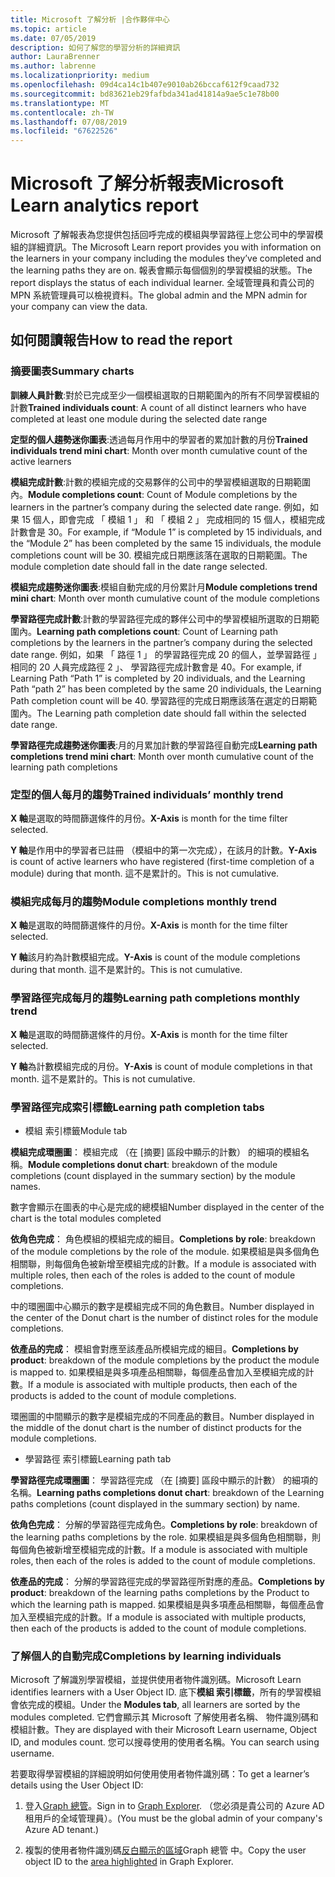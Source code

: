 ```yaml
---
title: Microsoft 了解分析 |合作夥伴中心
ms.topic: article
ms.date: 07/05/2019
description: 如何了解您的學習分析的詳細資訊
author: LauraBrenner
ms.author: labrenne
ms.localizationpriority: medium
ms.openlocfilehash: 09d4ca14c1b407e9010ab26bccaf612f9caad732
ms.sourcegitcommit: bd83621eb29fafbda341ad41814a9ae5c1e78b00
ms.translationtype: MT
ms.contentlocale: zh-TW
ms.lasthandoff: 07/08/2019
ms.locfileid: "67622526"
---
```

# <a name="microsoft-learn-analytics-report"></a><span data-ttu-id="44d89-103">Microsoft 了解分析報表</span><span class="sxs-lookup"><span data-stu-id="44d89-103">Microsoft Learn analytics report</span></span>

<span data-ttu-id="44d89-104">Microsoft 了解報表為您提供包括回呼完成的模組與學習路徑上您公司中的學習模組的詳細資訊。</span><span class="sxs-lookup"><span data-stu-id="44d89-104">The Microsoft Learn report provides you with information on the learners in your company including the modules they’ve completed and the learning paths they are on.</span></span> <span data-ttu-id="44d89-105">報表會顯示每個個別的學習模組的狀態。</span><span class="sxs-lookup"><span data-stu-id="44d89-105">The report displays the status of each individual learner.</span></span> <span data-ttu-id="44d89-106">全域管理員和貴公司的 MPN 系統管理員可以檢視資料。</span><span class="sxs-lookup"><span data-stu-id="44d89-106">The global admin and the MPN admin for your company can view the data.</span></span>

## <a name="how-to-read-the-report"></a><span data-ttu-id="44d89-107">如何閱讀報告</span><span class="sxs-lookup"><span data-stu-id="44d89-107">How to read the report</span></span>

### <a name="summary-charts"></a><span data-ttu-id="44d89-108">摘要圖表</span><span class="sxs-lookup"><span data-stu-id="44d89-108">Summary charts</span></span>

<span data-ttu-id="44d89-109">**訓練人員計數**:對於已完成至少一個模組選取的日期範圍內的所有不同學習模組的計數</span><span class="sxs-lookup"><span data-stu-id="44d89-109">**Trained individuals count**: A count of all distinct learners who have completed at least one module during the selected date range</span></span> 

<span data-ttu-id="44d89-110">**定型的個人趨勢迷你圖表**:透過每月作用中的學習者的累加計數的月份</span><span class="sxs-lookup"><span data-stu-id="44d89-110">**Trained individuals trend mini chart**: Month over month cumulative count of the active learners</span></span> 

<span data-ttu-id="44d89-111">**模組完成計數**:計數的模組完成的交易夥伴的公司中的學習模組選取的日期範圍內。</span><span class="sxs-lookup"><span data-stu-id="44d89-111">**Module completions count**: Count of Module completions by the learners in the partner’s company during the selected date range.</span></span>
<span data-ttu-id="44d89-112">例如，如果 15 個人，即會完成 「 模組 1 」 和 「 模組 2 」 完成相同的 15 個人，模組完成計數會是 30。</span><span class="sxs-lookup"><span data-stu-id="44d89-112">For example,  if “Module 1” is completed by 15 individuals, and the “Module 2” has been completed by the same 15 individuals, the module completions count will be 30.</span></span> <span data-ttu-id="44d89-113">模組完成日期應該落在選取的日期範圍。</span><span class="sxs-lookup"><span data-stu-id="44d89-113">The module completion date should fall in the date range selected.</span></span>

<span data-ttu-id="44d89-114">**模組完成趨勢迷你圖表**:模組自動完成的月份累計月</span><span class="sxs-lookup"><span data-stu-id="44d89-114">**Module completions trend mini chart**: Month over month cumulative count of the module completions</span></span> 

<span data-ttu-id="44d89-115">**學習路徑完成計數**:計數的學習路徑完成的夥伴公司中的學習模組所選取的日期範圍內。</span><span class="sxs-lookup"><span data-stu-id="44d89-115">**Learning path completions count**: Count of Learning path completions by the learners in the partner’s company during the selected date range.</span></span>
<span data-ttu-id="44d89-116">例如，如果 「 路徑 1 」 的學習路徑完成 20 的個人，並學習路徑 」 相同的 20 人員完成路徑 2 」、 學習路徑完成計數會是 40。</span><span class="sxs-lookup"><span data-stu-id="44d89-116">For example, if Learning Path “Path 1” is completed by 20 individuals, and the Learning Path “path 2” has been completed by the same 20 individuals, the Learning Path completion count will be 40.</span></span> <span data-ttu-id="44d89-117">學習路徑的完成日期應該落在選定的日期範圍內。</span><span class="sxs-lookup"><span data-stu-id="44d89-117">The Learning path completion date should fall within the selected  date range.</span></span>

<span data-ttu-id="44d89-118">**學習路徑完成趨勢迷你圖表**:月的月累加計數的學習路徑自動完成</span><span class="sxs-lookup"><span data-stu-id="44d89-118">**Learning path completions trend mini chart**: Month over month cumulative count of the learning path completions</span></span> 

### <a name="trained-individuals-monthly-trend"></a><span data-ttu-id="44d89-119">定型的個人每月的趨勢</span><span class="sxs-lookup"><span data-stu-id="44d89-119">Trained individuals’ monthly trend</span></span>

<span data-ttu-id="44d89-120">**X 軸**是選取的時間篩選條件的月份。</span><span class="sxs-lookup"><span data-stu-id="44d89-120">**X-Axis** is month for the time filter selected.</span></span> 

<span data-ttu-id="44d89-121">**Y 軸**是作用中的學習者已註冊 （模組中的第一次完成），在該月的計數。</span><span class="sxs-lookup"><span data-stu-id="44d89-121">**Y-Axis** is count of active learners who have registered (first-time completion of a module) during that month.</span></span> <span data-ttu-id="44d89-122">這不是累計的。</span><span class="sxs-lookup"><span data-stu-id="44d89-122">This is not cumulative.</span></span>

### <a name="module-completions-monthly-trend"></a><span data-ttu-id="44d89-123">模組完成每月的趨勢</span><span class="sxs-lookup"><span data-stu-id="44d89-123">Module completions monthly trend</span></span>

<span data-ttu-id="44d89-124">**X 軸**是選取的時間篩選條件的月份。</span><span class="sxs-lookup"><span data-stu-id="44d89-124">**X-Axis** is month for the time filter selected.</span></span> 

<span data-ttu-id="44d89-125">**Y 軸**該月約為計數模組完成。</span><span class="sxs-lookup"><span data-stu-id="44d89-125">**Y-Axis** is count of the module completions during that month.</span></span> <span data-ttu-id="44d89-126">這不是累計的。</span><span class="sxs-lookup"><span data-stu-id="44d89-126">This is not cumulative.</span></span>

### <a name="learning-path-completions-monthly-trend"></a><span data-ttu-id="44d89-127">學習路徑完成每月的趨勢</span><span class="sxs-lookup"><span data-stu-id="44d89-127">Learning path completions monthly trend</span></span>

<span data-ttu-id="44d89-128">**X 軸**是選取的時間篩選條件的月份。</span><span class="sxs-lookup"><span data-stu-id="44d89-128">**X-Axis** is month for the time filter selected.</span></span> 

<span data-ttu-id="44d89-129">**Y 軸**為計數模組完成的月份。</span><span class="sxs-lookup"><span data-stu-id="44d89-129">**Y-Axis** is count of module completions in that month.</span></span> <span data-ttu-id="44d89-130">這不是累計的。</span><span class="sxs-lookup"><span data-stu-id="44d89-130">This is not cumulative.</span></span>

### <a name="learning-path-completion-tabs"></a><span data-ttu-id="44d89-131">學習路徑完成索引標籤</span><span class="sxs-lookup"><span data-stu-id="44d89-131">Learning path completion tabs</span></span> 

- <span data-ttu-id="44d89-132">模組 索引標籤</span><span class="sxs-lookup"><span data-stu-id="44d89-132">Module tab</span></span>

<span data-ttu-id="44d89-133">**模組完成環圈圖**： 模組完成 （在 [摘要] 區段中顯示的計數） 的細項的模組名稱。</span><span class="sxs-lookup"><span data-stu-id="44d89-133">**Module completions donut chart**: breakdown of the module completions (count displayed in the summary section) by the module names.</span></span>

<span data-ttu-id="44d89-134">數字會顯示在圖表的中心是完成的總模組</span><span class="sxs-lookup"><span data-stu-id="44d89-134">Number displayed in the center of the chart is the total modules completed</span></span>

<span data-ttu-id="44d89-135">**依角色完成**： 角色模組的模組完成的細目。</span><span class="sxs-lookup"><span data-stu-id="44d89-135">**Completions by role**: breakdown of the module completions by the role of the module.</span></span> <span data-ttu-id="44d89-136">如果模組是與多個角色相關聯，則每個角色被新增至模組完成的計數。</span><span class="sxs-lookup"><span data-stu-id="44d89-136">If a module is associated with multiple roles, then each of the roles is added to the count of module completions.</span></span>

<span data-ttu-id="44d89-137">中的環圈圖中心顯示的數字是模組完成不同的角色數目。</span><span class="sxs-lookup"><span data-stu-id="44d89-137">Number displayed in the center of the Donut chart is the number of distinct roles for the module completions.</span></span> 

<span data-ttu-id="44d89-138">**依產品的完成**： 模組會對應至該產品所模組完成的細目。</span><span class="sxs-lookup"><span data-stu-id="44d89-138">**Completions by product**: breakdown of the module completions by the product the module is mapped to.</span></span> <span data-ttu-id="44d89-139">如果模組是與多項產品相關聯，每個產品會加入至模組完成的計數。</span><span class="sxs-lookup"><span data-stu-id="44d89-139">If a module is associated with multiple products, then each of the products is added to the count of module completions.</span></span>    

<span data-ttu-id="44d89-140">環圈圖的中間顯示的數字是模組完成的不同產品的數目。</span><span class="sxs-lookup"><span data-stu-id="44d89-140">Number displayed in the middle of the donut chart is the number of distinct products for the module completions.</span></span>  

- <span data-ttu-id="44d89-141">學習路徑 索引標籤</span><span class="sxs-lookup"><span data-stu-id="44d89-141">Learning path tab</span></span>    

<span data-ttu-id="44d89-142">**學習路徑完成環圈圖**： 學習路徑完成 （在 [摘要] 區段中顯示的計數） 的細項的名稱。</span><span class="sxs-lookup"><span data-stu-id="44d89-142">**Learning paths completions donut chart**: breakdown of the Learning paths completions (count displayed in the summary section) by name.</span></span>

<span data-ttu-id="44d89-143">**依角色完成**： 分解的學習路徑完成角色。</span><span class="sxs-lookup"><span data-stu-id="44d89-143">**Completions by role**: breakdown of the learning paths completions by the role.</span></span> <span data-ttu-id="44d89-144">如果模組是與多個角色相關聯，則每個角色被新增至模組完成的計數。</span><span class="sxs-lookup"><span data-stu-id="44d89-144">If a module is associated with multiple roles, then each of the roles is added to the count of module completions.</span></span>

<span data-ttu-id="44d89-145">**依產品的完成**： 分解的學習路徑完成的學習路徑所對應的產品。</span><span class="sxs-lookup"><span data-stu-id="44d89-145">**Completions by product**: breakdown of the learning paths completions by the Product to which the learning path is mapped.</span></span> <span data-ttu-id="44d89-146">如果模組是與多項產品相關聯，每個產品會加入至模組完成的計數。</span><span class="sxs-lookup"><span data-stu-id="44d89-146">If a module is associated with multiple products, then each of the products is added to the count of module completions.</span></span>

### <a name="completions-by-learning-individuals"></a><span data-ttu-id="44d89-147">了解個人的自動完成</span><span class="sxs-lookup"><span data-stu-id="44d89-147">Completions by learning individuals</span></span>

<span data-ttu-id="44d89-148">Microsoft 了解識別學習模組，並提供使用者物件識別碼。</span><span class="sxs-lookup"><span data-stu-id="44d89-148">Microsoft Learn identifies learners with a User Object ID.</span></span> <span data-ttu-id="44d89-149">底下**模組 索引標籤**，所有的學習模組會依完成的模組。</span><span class="sxs-lookup"><span data-stu-id="44d89-149">Under the **Modules tab**, all learners are sorted by the modules completed.</span></span> <span data-ttu-id="44d89-150">它們會顯示其 Microsoft 了解使用者名稱、 物件識別碼和模組計數。</span><span class="sxs-lookup"><span data-stu-id="44d89-150">They are displayed with their Microsoft Learn username, Object ID, and modules count.</span></span> <span data-ttu-id="44d89-151">您可以搜尋使用的使用者名稱。</span><span class="sxs-lookup"><span data-stu-id="44d89-151">You can search using username.</span></span>

<span data-ttu-id="44d89-152">若要取得學習模組的詳細說明如何使用使用者物件識別碼：</span><span class="sxs-lookup"><span data-stu-id="44d89-152">To get a learner’s details using the User Object ID:</span></span> 

1. <span data-ttu-id="44d89-153">登入[Graph 總管](https://developer.microsoft.com/graph/graph-explorer )。</span><span class="sxs-lookup"><span data-stu-id="44d89-153">Sign in to [Graph Explorer](https://developer.microsoft.com/graph/graph-explorer ).</span></span> <span data-ttu-id="44d89-154">（您必須是貴公司的 Azure AD 租用戶的全域管理員）。</span><span class="sxs-lookup"><span data-stu-id="44d89-154">(You must be the global admin of your company's Azure AD tenant.)</span></span>

2. <span data-ttu-id="44d89-155">複製的使用者物件識別碼[反白顯示的區域](https://graph.microsoft.com/v1.0/users/a9633ad7-c8dc-4587-b119-0bc286b0711f)Graph 總管 中。</span><span class="sxs-lookup"><span data-stu-id="44d89-155">Copy the user object ID to the [area highlighted](https://graph.microsoft.com/v1.0/users/a9633ad7-c8dc-4587-b119-0bc286b0711f) in Graph Explorer.</span></span> 


